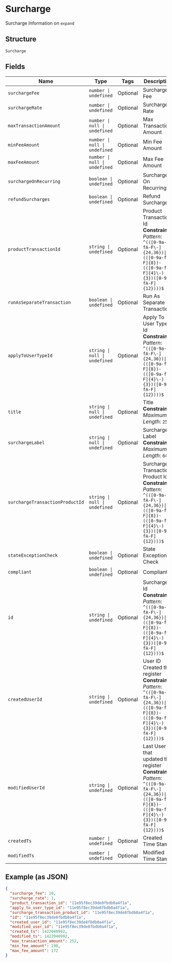 
# Surcharge

Surcharge Information on `expand`

## Structure

`Surcharge`

## Fields

| Name | Type | Tags | Description |
|  --- | --- | --- | --- |
| `surchargeFee` | `number \| undefined` | Optional | Surcharge Fee |
| `surchargeRate` | `number \| undefined` | Optional | Surcharge Rate |
| `maxTransactionAmount` | `number \| null \| undefined` | Optional | Max Transaction Amount |
| `minFeeAmount` | `number \| null \| undefined` | Optional | Min Fee Amount |
| `maxFeeAmount` | `number \| null \| undefined` | Optional | Max Fee Amount |
| `surchargeOnRecurring` | `boolean \| undefined` | Optional | Surcharge On Recurring |
| `refundSurcharges` | `boolean \| undefined` | Optional | Refund Surcharges |
| `productTransactionId` | `string \| undefined` | Optional | Product Transaction Id<br>**Constraints**: *Pattern*: `^(([0-9a-fA-F\-]{24,36})\|(([0-9a-fA-F]{8})-(([0-9a-fA-F]{4}\-){3})([0-9a-fA-F]{12})))$` |
| `runAsSeparateTransaction` | `boolean \| undefined` | Optional | Run As Separate Transaction |
| `applyToUserTypeId` | `string \| null \| undefined` | Optional | Apply To User Type Id<br>**Constraints**: *Pattern*: `^(([0-9a-fA-F\-]{24,36})\|(([0-9a-fA-F]{8})-(([0-9a-fA-F]{4}\-){3})([0-9a-fA-F]{12})))$` |
| `title` | `string \| null \| undefined` | Optional | Title<br>**Constraints**: *Maximum Length*: `256` |
| `surchargeLabel` | `string \| null \| undefined` | Optional | Surcharge Label<br>**Constraints**: *Maximum Length*: `64` |
| `surchargeTransactionProductId` | `string \| null \| undefined` | Optional | Surcharge Transaction Product Id<br>**Constraints**: *Pattern*: `^(([0-9a-fA-F\-]{24,36})\|(([0-9a-fA-F]{8})-(([0-9a-fA-F]{4}\-){3})([0-9a-fA-F]{12})))$` |
| `stateExceptionCheck` | `boolean \| undefined` | Optional | State Exception Check |
| `compliant` | `boolean \| undefined` | Optional | Compliant |
| `id` | `string \| undefined` | Optional | Surcharge Id<br>**Constraints**: *Pattern*: `^(([0-9a-fA-F\-]{24,36})\|(([0-9a-fA-F]{8})-(([0-9a-fA-F]{4}\-){3})([0-9a-fA-F]{12})))$` |
| `createdUserId` | `string \| undefined` | Optional | User ID Created the register<br>**Constraints**: *Pattern*: `^(([0-9a-fA-F\-]{24,36})\|(([0-9a-fA-F]{8})-(([0-9a-fA-F]{4}\-){3})([0-9a-fA-F]{12})))$` |
| `modifiedUserId` | `string \| undefined` | Optional | Last User ID that updated the register<br>**Constraints**: *Pattern*: `^(([0-9a-fA-F\-]{24,36})\|(([0-9a-fA-F]{8})-(([0-9a-fA-F]{4}\-){3})([0-9a-fA-F]{12})))$` |
| `createdTs` | `number \| undefined` | Optional | Created Time Stamp |
| `modifiedTs` | `number \| undefined` | Optional | Modified Time Stamp |

## Example (as JSON)

```json
{
  "surcharge_fee": 10,
  "surcharge_rate": 1,
  "product_transaction_id": "11e95f8ec39de8fbdb0a4f1a",
  "apply_to_user_type_id": "11e95f8ec39de8fbdb0a4f1a",
  "surcharge_transaction_product_id": "11e95f8ec39de8fbdb0a4f1a",
  "id": "11e95f8ec39de8fbdb0a4f1a",
  "created_user_id": "11e95f8ec39de8fbdb0a4f1a",
  "modified_user_id": "11e95f8ec39de8fbdb0a4f1a",
  "created_ts": 1422040992,
  "modified_ts": 1422040992,
  "max_transaction_amount": 252,
  "min_fee_amount": 198,
  "max_fee_amount": 172
}
```

